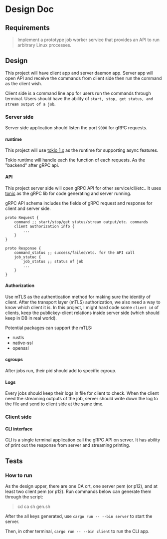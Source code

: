 # Design Doc #

## Requirements ##

> Implement a prototype job worker service that provides an API to run arbitrary Linux processes.

## Design ##

This project will have client app and server daemon app. Server app will open API and receive the commands from client side then run the command as the client wish.

Client side is a command line app for users run the commands through terminal. Users should have the ability of `start, stop, get status, and stream output of a job`.

### Server side ###

Server side application should listen the port `9090` for gRPC requests. 

#### runtime ####

This project will use [tokio 1.x](https://docs.rs/tokio/latest/tokio/) as the runtime for supporting async features.

Tokio runtime will handle each the function of each requests. As the "backend" after gRPC api.

#### API ####

This project server side will open gRPC API for other service/cli/etc.. It uses [tonic](https://docs.rs/tonic/latest/tonic/) as the gRPC lib for code generating and server running.

gRPC API schema includes the fields of gRPC request and response for client and server side. 

```grpc
proto Request {
    command ;; start/stop/get status/stream output/etc. commands
    client authorization info {
        ...
    }
}

proto Response {
    command_status ;; success/failed/etc. for the API call
    job_statuc {
        job_status ;; status of job
        ...
    }
}

```

#### Authorization ####

Use mTLS as the authentication method for making sure the identity of client. After the transport layer (mTLS) authorization, we also need a way to know which client it is. In this project, I might hard code some `client id` of clients, keep the publickey-client relations inside server side (which should keep in DB in real world). 

Potential packages can support the mTLS:

+ rustls
+ native-ssl
+ openssl

#### cgroups ####

After jobs run, their pid should add to specific cgroup.

#### Logs ####

Every jobs should keep their logs in file for client to check. When the client need the streaming outputs of the job, server should write down the log to the file and send to client side at the same time. 

### Client side ###

#### CLI interface ####

CLI is a single terminal application call the gRPC API on server. It has ability of print out the response from server and streaming printing. 

## Tests ##

### How to run ###

As the design upper, there are one CA crt, one server pem (or p12), and at least two client pem (or p12). Run commands below can generate them through the script:

> cd ca
> sh gen.sh

After the all keys generated, use `cargo run -- --bin server` to start the server. 

Then, in other terminal, `cargo run -- --bin client` to run the CLI app.
